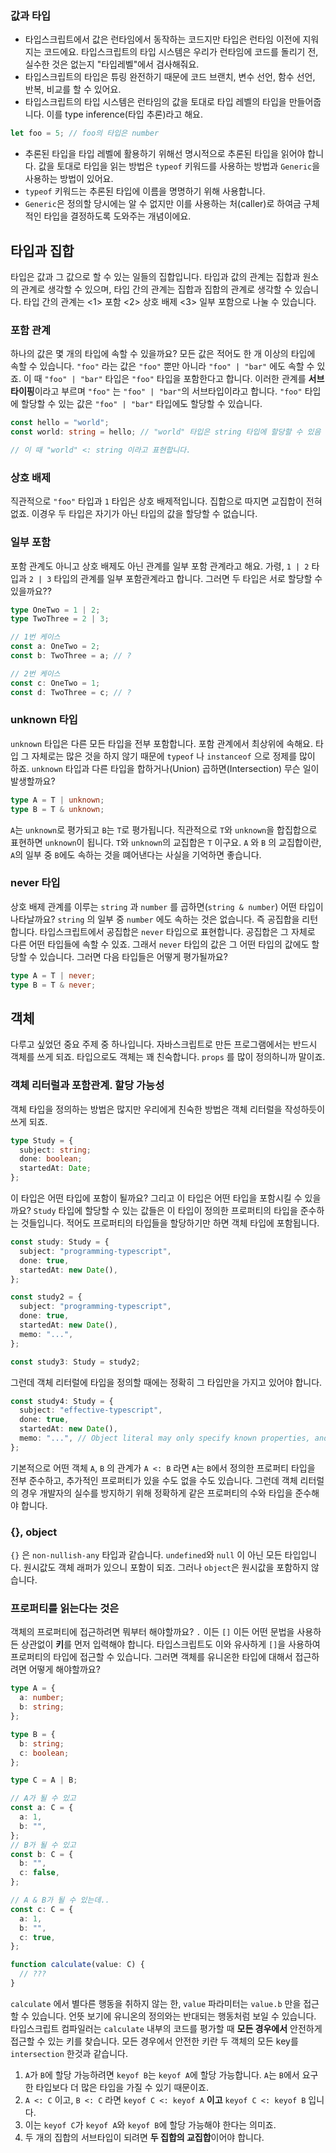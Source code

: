 ### 값과 타입

- 타입스크립트에서 값은 런타임에서 동작하는 코드지만 타입은 런타임 이전에 지워지는 코드에요. 타입스크립트의 타입 시스템은 우리가 런타임에 코드를 돌리기 전, 실수한 것은 없는지 "타입레벨"에서 검사해줘요.
- 타입스크립트의 타입은 튜링 완전하기 때문에 코드 브랜치, 변수 선언, 함수 선언, 반복, 비교를 할 수 있어요.
- 타입스크립트의 타입 시스템은 런타임의 값을 토대로 타입 레벨의 타입을 만들어줍니다. 이를 type inference(타입 추론)라고 해요.

```ts
let foo = 5; // foo의 타입은 number
```

- 추론된 타입을 타입 레벨에 활용하기 위해선 명시적으로 추론된 타입을 읽어야 합니다. 값을 토대로 타입을 읽는 방법은 `typeof` 키워드를 사용하는 방법과 `Generic`을 사용하는 방법이 있어요.
- `typeof` 키워드는 추론된 타입에 이름을 명명하기 위해 사용합니다.
- `Generic`은 정의할 당시에는 알 수 없지만 이를 사용하는 처(caller)로 하여금 구체적인 타입을 결정하도록 도와주는 개념이에요.

## 타입과 집합

타입은 값과 그 값으로 할 수 있는 일들의 집합입니다. 타입과 값의 관계는 집합과 원소의 관계로 생각할 수 있으며, 타입 간의 관계는 집합과 집합의 관계로 생각할 수 있습니다. 타입 간의 관계는 <1> 포함 <2> 상호 배제 <3> 일부 포함으로 나눌 수 있습니다.

### 포함 관계

하나의 값은 몇 개의 타입에 속할 수 있을까요? 모든 값은 적어도 한 개 이상의 타입에 속할 수 있습니다. `"foo"` 라는 값은 `"foo"` 뿐만 아니라 `"foo" | "bar"` 에도 속할 수 있죠. 이 때 `"foo" | "bar"` 타입은 `"foo"` 타입을 포함한다고 합니다. 이러한 관계를 **서브타이핑**이라고 부르며 `"foo"` 는 `"foo" | "bar"`의 서브타입이라고 합니다. `"foo"` 타입에 할당할 수 있는 값은 `"foo" | "bar"` 타입에도 할당할 수 있습니다.

```ts
const hello = "world";
const world: string = hello; // "world" 타입은 string 타입에 할당할 수 있음

// 이 때 "world" <: string 이라고 표현합니다.
```

### 상호 배제

직관적으로 `"foo"` 타입과 `1` 타입은 상호 배제적입니다. 집합으로 따지면 교집합이 전혀 없죠. 이경우 두 타입은 자기가 아닌 타입의 값을 할당할 수 없습니다.

### 일부 포함

포함 관계도 아니고 상호 배제도 아닌 관계를 일부 포함 관계라고 해요. 가령, `1 | 2` 타입과 `2 | 3` 타입의 관계를 일부 포함관계라고 합니다. 그러면 두 타입은 서로 할당할 수 있을까요??

```ts
type OneTwo = 1 | 2;
type TwoThree = 2 | 3;

// 1번 케이스
const a: OneTwo = 2;
const b: TwoThree = a; // ?

// 2번 케이스
const c: OneTwo = 1;
const d: TwoThree = c; // ?
```

### unknown 타입

`unknown` 타입은 다른 모든 타입을 전부 포함합니다. 포함 관계에서 최상위에 속해요. 타입 그 자체로는 많은 것을 하지 않기 때문에 `typeof` 나 `instanceof` 으로 정제를 많이 하죠. `unknown` 타입과 다른 타입을 합하거나(Union) 곱하면(Intersection) 무슨 일이 발생할까요?

```ts
type A = T | unknown;
type B = T & unknown;
```

`A`는 `unknown`로 평가되고 `B`는 `T`로 평가됩니다. 직관적으로 `T`와 `unknown`을 합집합으로 표현하면 `unknown`이 됩니다. `T`와 `unknown`의 교집합은 `T` 이구요. `A` 와 `B` 의 교집합이란, `A`의 일부 중 `B`에도 속하는 것을 뗴어낸다는 사실을 기억하면 좋습니다.

### never 타입

상호 배제 관계를 이루는 `string` 과 `number` 를 곱하면(`string & number`) 어떤 타입이 나타날까요? `string` 의 일부 중 `number` 에도 속하는 것은 없습니다. 즉 공집합을 리턴합니다. 타입스크립트에서 공집합은 `never` 타입으로 표현합니다. 공집합은 그 자체로 다른 어떤 타입들에 속할 수 있죠. 그래서 `never` 타입의 값은 그 어떤 타입의 값에도 할당할 수 있습니다. 그러면 다음 타입들은 어떻게 평가될까요?

```ts
type A = T | never;
type B = T & never;
```

## 객체

다루고 싶었던 중요 주제 중 하나입니다. 자바스크립트로 만든 프로그램에서는 반드시 객체를 쓰게 되죠. 타입으로도 객체는 꽤 친숙합니다. `props` 를 많이 정의하니까 말이죠.

### 객체 리터럴과 포함관계. 할당 가능성

객체 타입을 정의하는 방법은 많지만 우리에게 친숙한 방법은 객체 리터럴을 작성하듯이 쓰게 되죠.

```ts
type Study = {
  subject: string;
  done: boolean;
  startedAt: Date;
};
```

이 타입은 어떤 타입에 포함이 될까요? 그리고 이 타입은 어떤 타입을 포함시킬 수 있을까요? `Study` 타입에 할당할 수 있는 값들은 이 타입이 정의한 프로퍼티의 타입을 준수하는 것들입니다. 적어도 프로퍼티의 타입들을 할당하기만 하면 객체 타입에 포함됩니다.

```ts
const study: Study = {
  subject: "programming-typescript",
  done: true,
  startedAt: new Date(),
};

const study2 = {
  subject: "programming-typescript",
  done: true,
  startedAt: new Date(),
  memo: "...",
};

const study3: Study = study2;
```

그런데 객체 리터럴에 타입을 정의할 때에는 정확히 그 타입만을 가지고 있어야 합니다.

```ts
const study4: Study = {
  subject: "effective-typescript",
  done: true,
  startedAt: new Date(),
  memo: "...", // Object literal may only specify known properties, and 'memo' does not exist in type 'Study'.(2353)
};
```

기본적으로 어떤 객체 `A`, `B` 의 관계가 `A <: B` 라면 `A`는 `B`에서 정의한 프로퍼티 타입을 전부 준수하고, 추가적인 프로퍼티가 있을 수도 없을 수도 있습니다. 그런데 객체 리터럴의 경우 개발자의 실수를 방지하기 위해 정확하게 같은 프로퍼티의 수와 타입을 준수해야 합니다.

### {}, object

`{}` 은 `non-nullish-any` 타입과 같습니다. `undefined`와 `null` 이 아닌 모든 타입입니다. 원시값도 객체 래퍼가 있으니 포함이 되죠. 그러나 `object`은 원시값을 포함하지 않습니다.

### 프로퍼티를 읽는다는 것은

객체의 프로퍼티에 접근하려면 뭐부터 해야할까요? `.` 이든 `[]` 이든 어떤 문법을 사용하든 상관없이 **키**를 먼저 입력해야 합니다. 타입스크립트도 이와 유사하게 `[]`을 사용하여 프로퍼티의 타입에 접근할 수 있습니다. 그러면 객체를 유니온한 타입에 대해서 접근하려면 어떻게 해야할까요?

```ts
type A = {
  a: number;
  b: string;
};

type B = {
  b: string;
  c: boolean;
};

type C = A | B;

// A가 될 수 있고
const a: C = {
  a: 1,
  b: "",
};
// B가 될 수 있고
const b: C = {
  b: "",
  c: false,
};

// A & B가 될 수 있는데..
const c: C = {
  a: 1,
  b: "",
  c: true,
};

function calculate(value: C) {
  // ???
}
```

`calculate` 에서 별다른 행동을 취하지 않는 한, `value` 파라미터는 `value.b` 만을 접근할 수 있습니다. 언뜻 보기에 유니온의 정의와는 반대되는 행동처럼 보일 수 있습니다. 타입스크립트 컴파일러는 `calculate` 내부의 코드를 평가할 때 **모든 경우에서** 안전하게 접근할 수 있는 키를 찾습니다. 모든 경우에서 안전한 키란 두 객체의 모든 key를 `intersection` 한것과 같습니다.

1. `A`가 `B`에 할당 가능하려면 `keyof B`는 `keyof A`에 할당 가능합니다. `A`는 `B`에서 요구한 타입보다 더 많은 타입을 가질 수 있기 때문이죠.
2. `A <: C` 이고, `B <: C` 라면 `keyof C <: keyof A` **이고** `keyof C <: keyof B` 입니다.
3. 이는 `keyof C`가 `keyof A`와 `keyof B`에 할당 가능해야 한다는 의미죠.
4. 두 개의 집합의 서브타입이 되려면 **두 집합의 교집합**이어야 합니다.
